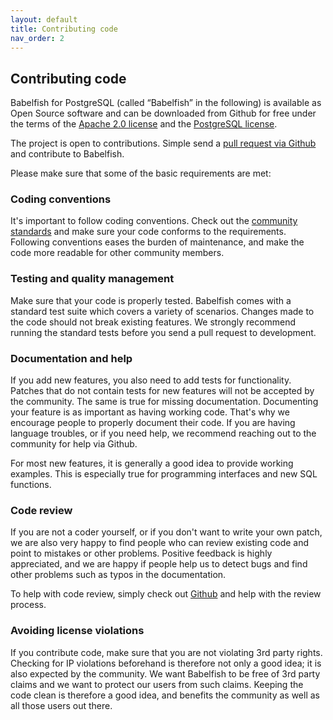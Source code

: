 ```yaml
---
layout: default
title: Contributing code
nav_order: 2
---
```


## Contributing code

Babelfish for PostgreSQL (called &ldquo;Babelfish&rdquo; in the following)
is available as Open Source software and can be downloaded from Github for
free under the terms of the
[Apache 2.0 license](https://www.apache.org/licenses/LICENSE-2.0) and the
[PostgreSQL license](https://www.postgresql.org/about/licence/).

The project is open to contributions. Simple send a [pull request via
Github](https://docs.github.com/en/github/collaborating-with-pull-requests/proposing-changes-to-your-work-with-pull-requests/about-pull-requests)
and contribute to Babelfish.

Please make sure that some of the basic requirements are met:

### Coding conventions

It's important to follow coding conventions. Check out the
[community standards](https://www.postgresql.org/docs/current/source.html) and
make sure your code conforms to the requirements. Following conventions eases the burden of
maintenance, and make the code more readable for other community members.


### Testing and quality management

Make sure that your code is properly tested. Babelfish comes with a standard
test suite which covers a variety of scenarios. Changes made to the code should
not break existing features. We strongly recommend running the standard tests
before you send a pull request to development. 


### Documentation and help

If you add new features, you also need to add tests for functionality.
Patches that do not contain tests for new features will not be accepted by the
community. The same is true for missing documentation. Documenting your feature
is as important as having working code. That's why we encourage people to properly document
their code. If you are having language troubles, or if you need help, we recommend
reaching out to the community for help via Github.

For most new features, it is generally a good idea to provide working examples.
This is especially true for programming interfaces and new SQL functions. 


### Code review

If you are not a coder yourself, or if you don't want to write your own patch, we
are also very happy to find people who can review existing code and point to
mistakes or other problems. Positive feedback is highly appreciated, and we are
happy if people help us to detect bugs and find other problems such as typos in
the documentation. 

To help with code review, simply check out 
[Github](https://github.com/babelfish-for-postgresql/postgresql_modified_for_babelfish) 
and help with the review process. 


### Avoiding license violations

If you contribute code, make sure that you are not violating 3rd party rights.
Checking for IP violations beforehand is therefore not only a good idea; it is also expected by
the community. We want Babelfish to be free of 3rd party claims and we want to
protect our users from such claims. Keeping the code clean is therefore a good
idea, and benefits the community as well as all those users out there.
 
